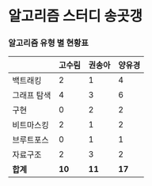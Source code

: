 # 알고리즘 스터디 송곳갱 

### 알고리즘 유형 별 현황표 

|        | 고수림    | 권송아    | 양유경    |
|:-------|:-------|:-------|:-------|
| 백트래킹   | 2      | 1      | 4      |
| 그래프 탐색 | 4      | 3      | 6      |
| 구현     | 0      | 2      | 2      |
| 비트마스킹  | 2      | 1      | 2      |
| 브루트포스  | 0      | 1      | 1      |
| 자료구조   | 2      | 3      | 2      |
| **합계** | **10** | **11** | **17** |